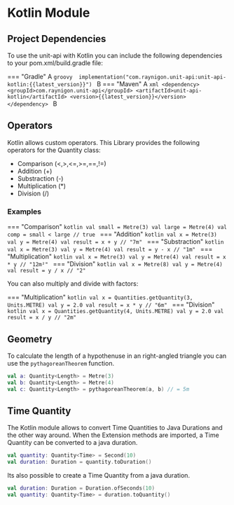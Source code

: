 # Kotlin Module
## Project Dependencies
To use the unit-api with Kotlin you can include 
the following dependencies to your pom.xml/build.gradle file:

=== "Gradle"
    A
    ```groovy 
    implementation("com.raynigon.unit-api:unit-api-kotlin:{{latest_version}}")
    ```
    B
=== "Maven"
    A
    ```xml
    <dependency>
        <groupId>com.raynigon.unit-api</groupId>
        <artifactId>unit-api-kotlin</artifactId>
        <version>{{latest_version}}</version>
    </dependency>
    ```
    B
    
## Operators

Kotlin allows custom operators. This Library provides the following operators for the Quantity class:

* Comparison (<,>,<=,>=,==,!=)
* Addition (+)
* Substraction (-)
* Multiplication (*)
* Division (/)

### Examples

=== "Comparison"
    ```kotlin
    val small = Metre(3)
    val large = Metre(4)
    val comp = small < large // true
    ```
=== "Addition"
    ```kotlin
    val x = Metre(3)
    val y = Metre(4)
    val result = x + y // "7m"
    ```
=== "Substraction"
    ```kotlin
    val x = Metre(3)
    val y = Metre(4)
    val result = y - x // "1m"
    ```
=== "Multiplication"
    ```kotlin
    val x = Metre(3)
    val y = Metre(4)
    val result = x * y // "12m²"
    ```
=== "Division"
    ```kotlin
    val x = Metre(8)
    val y = Metre(4)
    val result = y / x // "2"
    ```

You can also multiply and divide with factors:

=== "Multiplication"
    ```kotlin
    val x = Quantities.getQuantity(3, Units.METRE)
    val y = 2.0
    val result = x * y // "6m"
    ```
=== "Division"
    ```kotlin
    val x = Quantities.getQuantity(4, Units.METRE)
    val y = 2.0
    val result = x / y // "2m"
    ```

## Geometry
To calculate the length of a hypothenuse in an right-angled triangle you can use the `pythagoreanTheorem` function.
```kotlin
val a: Quantity<Length> = Metre(3)
val b: Quantity<Length> = Metre(4)
val c: Quantity<Length> = pythagoreanTheorem(a, b) // = 5m
```

## Time Quantity
The Kotlin module allows to convert Time Quantities to Java Durations and the other way around.
When the Extension methods are imported, a Time Quantity can be converted to a java duration.
```kotlin
val quantity: Quantity<Time> = Second(10)
val duration: Duration = quantity.toDuration()
```
Its also possible to create a Time Quantity from a java duration.
```kotlin
val duration: Duration = Duration.ofSeconds(10)
val quantity: Quantity<Time> = duration.toQuantity()
```